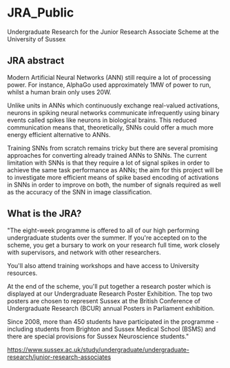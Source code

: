 # JRA_Public
Undergraduate Research for the Junior Research Associate Scheme at the University of Sussex

## JRA abstract

Modern Artificial Neural Networks (ANN) still require a lot of processing power. For instance, AlphaGo used approximately 1MW of power to run, whilst a human brain only uses 20W.

Unlike units in ANNs which continuously exchange real-valued activations, neurons in spiking neural networks communicate infrequently using binary events called spikes like neurons in biological 
brains. This reduced communication means that, theoretically, SNNs could offer a much more energy efficient alternative to ANNs. 

Training SNNs from scratch remains tricky but there are several promising approaches for converting 
already trained ANNs to SNNs. The current limitation with SNNs is that they require a lot of signal spikes in order to achieve the same task performance as ANNs; the aim for this project will be to 
investigate more efficient means of spike based encoding of activations in SNNs in order to improve on both, the number of signals required as well as the accuracy of the SNN in image classification.

## What is the JRA?

"The eight-week programme is offered to all of our high performing undergraduate students over the summer. If you're accepted on to the scheme, you get a bursary to work on your research full time, work closely with supervisors, and network with other researchers.

You'll also attend training workshops and have access to University resources.

At the end of the scheme, you'll put together a research poster which is displayed at our Undergraduate Research Poster Exhibition. The top two posters are chosen to represent Sussex at the British Conference of Undergraduate Research (BCUR) annual Posters in Parliament exhibition. 

Since 2008, more than 450 students have participated in the programme - including students from Brighton and Sussex Medical School (BSMS) and there are special provisions for Sussex Neuroscience students."

https://www.sussex.ac.uk/study/undergraduate/undergraduate-research/junior-research-associates

